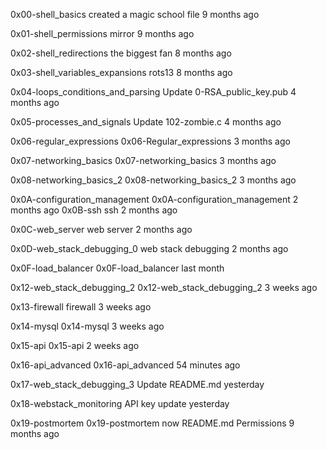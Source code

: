 0x00-shell_basics
created a magic school file
9 months ago

0x01-shell_permissions
mirror
9 months ago

0x02-shell_redirections
the biggest fan
8 months ago

0x03-shell_variables_expansions
rots13
8 months ago

0x04-loops_conditions_and_parsing
Update 0-RSA_public_key.pub
4 months ago

0x05-processes_and_signals
Update 102-zombie.c
4 months ago

0x06-regular_expressions
0x06-Regular_expressions
3 months ago

0x07-networking_basics
0x07-networking_basics
3 months ago

0x08-networking_basics_2
0x08-networking_basics_2
3 months ago

0x0A-configuration_management
0x0A-configuration_management
2 months ago
0x0B-ssh
ssh
2 months ago

0x0C-web_server
web server
2 months ago

0x0D-web_stack_debugging_0
web stack debugging
2 months ago

0x0F-load_balancer
0x0F-load_balancer
last month

0x12-web_stack_debugging_2
0x12-web_stack_debugging_2
3 weeks ago

0x13-firewall
firewall
3 weeks ago

0x14-mysql
0x14-mysql
3 weeks ago

0x15-api
0x15-api
2 weeks ago

0x16-api_advanced
0x16-api_advanced
54 minutes ago

0x17-web_stack_debugging_3
Update README.md
yesterday

0x18-webstack_monitoring
API key update
yesterday

0x19-postmortem
0x19-postmortem
now
README.md
Permissions
9 months ago
